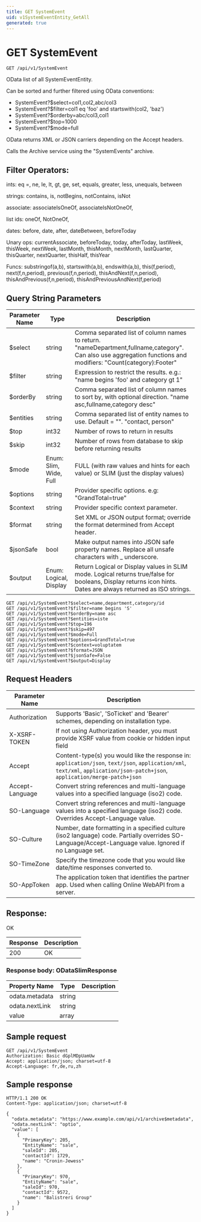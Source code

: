 ```yaml
---
title: GET SystemEvent
uid: v1SystemEventEntity_GetAll
generated: true
---
```


# GET SystemEvent

```http
GET /api/v1/SystemEvent
```

OData list of all SystemEventEntity.


Can be sorted and further filtered using OData conventions:

* SystemEvent?$select=col1,col2,abc/col3
* SystemEvent?$filter=col1 eq 'foo' and startswith(col2, 'baz')
* SystemEvent?$orderby=abc/col3,col1
* SystemEvent?$top=1000
* SystemEvent?$mode=full


OData returns XML or JSON carriers depending on the Accept headers.


Calls the Archive service using the "SystemEvents" archive.


## Filter Operators: ##

ints: eq =, ne, le, lt, gt, ge, set, equals, greater, less, unequals, between

strings: contains, is, notBegins, notContains, isNot

associate: associateIsOneOf, associateIsNotOneOf,  

list ids: oneOf, NotOneOf, 

dates: before, date, after, dateBetween, beforeToday

Unary ops: currentAssociate, beforeToday, today, afterToday, lastWeek, thisWeek, nextWeek, lastMonth, thisMonth, nextMonth, lastQuarter, thisQuarter, nextQuarter, thisHalf, thisYear

Funcs: substringof(a,b), startswith(a,b), endswith(a,b), this(f,period), next(f,n,period), previous(f,n,period), thisAndNext(f,n,period), thisAndPrevious(f,n,period), thisAndPreviousAndNext(f,period)






## Query String Parameters

| Parameter Name | Type |  Description |
|----------------|------|--------------|
| $select | string |  Comma separated list of column names to return. "nameDepartment,fullname,category". Can also use aggregation functions and modifiers: "Count(category):Footer" |
| $filter | string |  Expression to restrict the results. e.g.: "name begins 'foo' and category gt 1" |
| $orderBy | string |  Comma separated list of column names to sort by, with optional direction. "name asc,fullname,category desc" |
| $entities | string |  Comma separated list of entity names to use. Default = "". "contact, person" |
| $top | int32 |  Number of rows to return in results |
| $skip | int32 |  Number of rows from database to skip before returning results |
| $mode | Enum: Slim, Wide, Full |  FULL (with raw values and hints for each value) or SLIM (just the display values) |
| $options | string |  Provider specific options. e.g: "GrandTotal=true" |
| $context | string |  Provider specific context parameter. |
| $format | string |  Set XML or JSON output format; override the format determined from Accept header. |
| $jsonSafe | bool |  Make output names into JSON safe property names. Replace all unsafe characters with _ underscore. |
| $output | Enum: Logical, Display |  Return Logical or Display values in SLIM mode. Logical returns true/false for booleans, Display returns icon hints. Dates are always returned as ISO strings. |

```http
GET /api/v1/SystemEvent?$select=name,department,category/id
GET /api/v1/SystemEvent?$filter=name begins 'S'
GET /api/v1/SystemEvent?$orderBy=name asc
GET /api/v1/SystemEvent?$entities=iste
GET /api/v1/SystemEvent?$top=196
GET /api/v1/SystemEvent?$skip=497
GET /api/v1/SystemEvent?$mode=Full
GET /api/v1/SystemEvent?$options=GrandTotal=true
GET /api/v1/SystemEvent?$context=voluptatem
GET /api/v1/SystemEvent?$format=JSON
GET /api/v1/SystemEvent?$jsonSafe=False
GET /api/v1/SystemEvent?$output=Display
```


## Request Headers

| Parameter Name | Description |
|----------------|-------------|
| Authorization  | Supports 'Basic', 'SoTicket' and 'Bearer' schemes, depending on installation type. |
| X-XSRF-TOKEN   | If not using Authorization header, you must provide XSRF value from cookie or hidden input field |
| Accept         | Content-type(s) you would like the response in: `application/json`, `text/json`, `application/xml`, `text/xml`, `application/json-patch+json`, `application/merge-patch+json` |
| Accept-Language | Convert string references and multi-language values into a specified language (iso2) code. |
| SO-Language | Convert string references and multi-language values into a specified language (iso2) code. Overrides Accept-Language value. |
| SO-Culture | Number, date formatting in a specified culture (iso2 language) code. Partially overrides SO-Language/Accept-Language value. Ignored if no Language set. |
| SO-TimeZone | Specify the timezone code that you would like date/time responses converted to. |
| SO-AppToken | The application token that identifies the partner app. Used when calling Online WebAPI from a server. |


## Response:

OK

| Response | Description |
|----------------|-------------|
| 200 | OK |

### Response body: ODataSlimResponse

| Property Name | Type |  Description |
|----------------|------|--------------|
| odata.metadata | string |  |
| odata.nextLink | string |  |
| value | array |  |

## Sample request

```http!
GET /api/v1/SystemEvent
Authorization: Basic dGplMDpUamUw
Accept: application/json; charset=utf-8
Accept-Language: fr,de,ru,zh
```

## Sample response

```http_
HTTP/1.1 200 OK
Content-Type: application/json; charset=utf-8

{
  "odata.metadata": "https://www.example.com/api/v1/archive$metadata",
  "odata.nextLink": "optio",
  "value": [
    {
      "PrimaryKey": 205,
      "EntityName": "sale",
      "saleId": 205,
      "contactId": 1729,
      "name": "Cronin-Jewess"
    },
    {
      "PrimaryKey": 970,
      "EntityName": "sale",
      "saleId": 970,
      "contactId": 9572,
      "name": "Balistreri Group"
    }
  ]
}
```